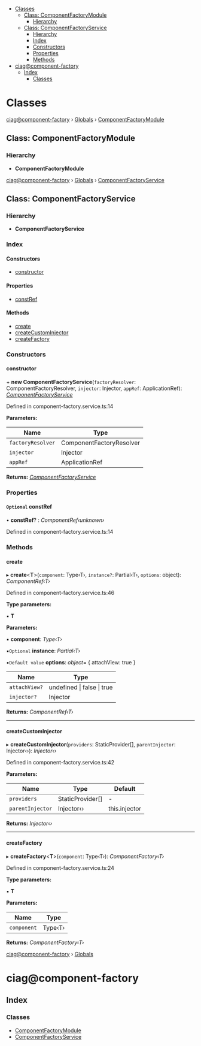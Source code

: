<!-- START doctoc generated TOC please keep comment here to allow auto update -->
<!-- DON'T EDIT THIS SECTION, INSTEAD RE-RUN doctoc TO UPDATE -->


- [Classes](#classes)
  - [Class: ComponentFactoryModule](#class-componentfactorymodule)
    - [Hierarchy](#hierarchy)
  - [Class: ComponentFactoryService](#class-componentfactoryservice)
    - [Hierarchy](#hierarchy-1)
    - [Index](#index)
    - [Constructors](#constructors)
    - [Properties](#properties)
    - [Methods](#methods)
- [ciag@component-factory](#ciagcomponent-factory)
  - [Index](#index-1)
    - [Classes](#classes-1)

<!-- END doctoc generated TOC please keep comment here to allow auto update -->

# Classes


<a name="classescomponentfactorymodulemd"></a>

[ciag@component-factory](../README.md) › [Globals](#globalsmd) › [ComponentFactoryModule](#classescomponentfactorymodulemd)

## Class: ComponentFactoryModule

### Hierarchy

* **ComponentFactoryModule**


<a name="classescomponentfactoryservicemd"></a>

[ciag@component-factory](../README.md) › [Globals](#globalsmd) › [ComponentFactoryService](#classescomponentfactoryservicemd)

## Class: ComponentFactoryService

### Hierarchy

* **ComponentFactoryService**

### Index

#### Constructors

* [constructor](#constructor)

#### Properties

* [constRef](#optional-constref)

#### Methods

* [create](#create)
* [createCustomInjector](#createcustominjector)
* [createFactory](#createfactory)

### Constructors

####  constructor

\+ **new ComponentFactoryService**(`factoryResolver`: ComponentFactoryResolver, `injector`: Injector, `appRef`: ApplicationRef): *[ComponentFactoryService](#classescomponentfactoryservicemd)*

Defined in component-factory.service.ts:14

**Parameters:**

Name | Type |
------ | ------ |
`factoryResolver` | ComponentFactoryResolver |
`injector` | Injector |
`appRef` | ApplicationRef |

**Returns:** *[ComponentFactoryService](#classescomponentfactoryservicemd)*

### Properties

#### `Optional` constRef

• **constRef**? : *ComponentRef‹unknown›*

Defined in component-factory.service.ts:14

### Methods

####  create

▸ **create**<**T**>(`component`: Type‹T›, `instance?`: Partial‹T›, `options`: object): *ComponentRef‹T›*

Defined in component-factory.service.ts:46

**Type parameters:**

▪ **T**

**Parameters:**

▪ **component**: *Type‹T›*

▪`Optional`  **instance**: *Partial‹T›*

▪`Default value`  **options**: *object*=  { attachView: true }

Name | Type |
------ | ------ |
`attachView?` | undefined &#124; false &#124; true |
`injector?` | Injector |

**Returns:** *ComponentRef‹T›*

___

####  createCustomInjector

▸ **createCustomInjector**(`providers`: StaticProvider[], `parentInjector`: Injector‹›): *Injector‹›*

Defined in component-factory.service.ts:42

**Parameters:**

Name | Type | Default |
------ | ------ | ------ |
`providers` | StaticProvider[] | - |
`parentInjector` | Injector‹› |  this.injector |

**Returns:** *Injector‹›*

___

####  createFactory

▸ **createFactory**<**T**>(`component`: Type‹T›): *ComponentFactory‹T›*

Defined in component-factory.service.ts:24

**Type parameters:**

▪ **T**

**Parameters:**

Name | Type |
------ | ------ |
`component` | Type‹T› |

**Returns:** *ComponentFactory‹T›*


<a name="globalsmd"></a>

[ciag@component-factory](README.md) › [Globals](#globalsmd)

# ciag@component-factory

## Index

### Classes

* [ComponentFactoryModule](#classescomponentfactorymodulemd)
* [ComponentFactoryService](#classescomponentfactoryservicemd)
